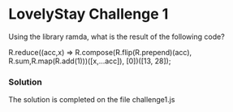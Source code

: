 # LovelyStay Challenge 1

Using the library ramda, what is the result of the following code?

R.reduce((acc,x) => R.compose(R.flip(R.prepend)(acc), R.sum,R.map(R.add(1)))([x,...acc]), [0])([13, 28]);

### Solution

The solution is completed on the file challenge1.js
